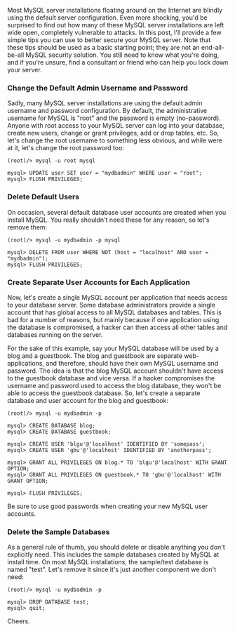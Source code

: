 Most MySQL server installations floating around on the Internet are blindly using the default server configuration.  Even more shocking, you'd be surprised to find out how many of these MySQL server installations are left wide open, completely vulnerable to attacks.  In this post, I'll provide a few simple tips you can use to better secure your MySQL server.  Note that these tips should be used as a basic starting point; they are not an end-all-be-all MySQL security solution.  You still need to know what you're doing, and if you're unsure, find a consultant or friend who can help you lock down your server.

### Change the Default Admin Username and Password

Sadly, many MySQL server installations are using the default admin username and password configuration.  By default, the administrative username for MySQL is "root" and the password is empty (no-password).  Anyone with root access to your MySQL server can log into your database, create new users, change or grant privileges, add or drop tables, etc.  So, let's change the root username to something less obvious, and while were at it, let's change the root password too:

```
(root)/> mysql -u root mysql

mysql> UPDATE user SET user = "mydbadmin" WHERE user = "root";
mysql> FLUSH PRIVILEGES;
```

### Delete Default Users

On occasion, several default database user accounts are created when you install MySQL.  You really shouldn't need these for any reason, so let's remove them:

```
(root)/> mysql -u mydbadmin -p mysql

mysql> DELETE FROM user WHERE NOT (host = "localhost" AND user = "mydbadmin");
mysql> FLUSH PRIVILEGES;
```

### Create Separate User Accounts for Each Application

Now, let's create a single MySQL account per application that needs access to your database server.  Some database administrators provide a single account that has global access to all MySQL databases and tables.  This is bad for a number of reasons, but mainly because if one application using the database is compromised, a hacker can then access all other tables and databases running on the server.

For the sake of this example, say your MySQL database will be used by a blog and a guestbook.  The blog and guestbook are separate web-applications, and therefore, should have their own MySQL username and password.  The idea is that the blog MySQL account shouldn't have access to the guestbook database and vice versa.  If a hacker compromises the username and password used to access the blog database, they won't be able to access the guestbook database.  So, let's create a separate database and user account for the blog and guestbook:

```
(root)/> mysql -u mydbadmin -p

mysql> CREATE DATABASE blog;
mysql> CREATE DATABASE guestbook;

mysql> CREATE USER 'blgu'@'localhost' IDENTIFIED BY 'somepass';
mysql> CREATE USER 'gbu'@'localhost' IDENTIFIED BY 'anotherpass';

mysql> GRANT ALL PRIVILEGES ON blog.* TO 'blgu'@'localhost' WITH GRANT OPTION;
mysql> GRANT ALL PRIVILEGES ON guestbook.* TO 'gbu'@'localhost' WITH GRANT OPTION;

mysql> FLUSH PRIVILEGES;
```

Be sure to use good passwords when creating your new MySQL user accounts.

### Delete the Sample Databases

As a general rule of thumb, you should delete or disable anything you don't explicitly need.  This includes the sample databases created by MySQL at install time.  On most MySQL installations, the sample/test database is named "test".  Let's remove it since it's just another component we don't need:

```
(root)/> mysql -u mydbadmin -p

mysql> DROP DATABASE test;
mysql> quit;
```

Cheers.

<!--- tags: mysql, security -->